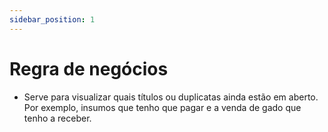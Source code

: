 ```yaml
---
sidebar_position: 1
---
```


# Regra de negócios

- Serve para visualizar quais títulos ou duplicatas ainda estão em aberto. Por exemplo, insumos que tenho que pagar e a venda de gado que tenho a receber.
